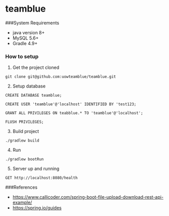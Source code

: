 # teamblue

###System Requirements

- java version 8+
- MySQL 5.6+
- Gradle 4.9+  

### How to setup
1. Get the project cloned

`git clone git@github.com:uowteamblue/teamblue.git`

2. Setup database

`CREATE DATABASE teamblue;`

`CREATE USER 'teamblue'@'localhost' IDENTIFIED BY 'test123;`

`GRANT ALL PRIVILEGES ON teabblue.* TO 'teamblue'@'localhost';`

`FLUSH PRIVILEGES;`

3. Build project

`./gradlew build`

4. Run

`./gradlew bootRun`

5. Server up and running

`GET http://localhost:8080/health`

###References
- https://www.callicoder.com/spring-boot-file-upload-download-rest-api-example/
- https://spring.io/guides

